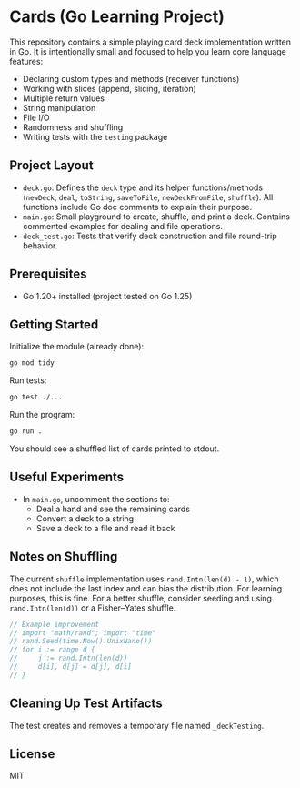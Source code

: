# Cards (Go Learning Project)

This repository contains a simple playing card deck implementation written in Go. It is intentionally small and focused to help you learn core language features:

- Declaring custom types and methods (receiver functions)
- Working with slices (append, slicing, iteration)
- Multiple return values
- String manipulation
- File I/O
- Randomness and shuffling
- Writing tests with the `testing` package

## Project Layout

- `deck.go`: Defines the `deck` type and its helper functions/methods (`newDeck`, `deal`, `toString`, `saveToFile`, `newDeckFromFile`, `shuffle`). All functions include Go doc comments to explain their purpose.
- `main.go`: Small playground to create, shuffle, and print a deck. Contains commented examples for dealing and file operations.
- `deck_test.go`: Tests that verify deck construction and file round-trip behavior.

## Prerequisites

- Go 1.20+ installed (project tested on Go 1.25)

## Getting Started

Initialize the module (already done):

```bash
go mod tidy
```

Run tests:

```bash
go test ./...
```

Run the program:

```bash
go run .
```

You should see a shuffled list of cards printed to stdout.

## Useful Experiments

- In `main.go`, uncomment the sections to:
  - Deal a hand and see the remaining cards
  - Convert a deck to a string
  - Save a deck to a file and read it back

## Notes on Shuffling

The current `shuffle` implementation uses `rand.Intn(len(d) - 1)`, which does not include the last index and can bias the distribution. For learning purposes, this is fine. For a better shuffle, consider seeding and using `rand.Intn(len(d))` or a Fisher–Yates shuffle.

```go
// Example improvement
// import "math/rand"; import "time"
// rand.Seed(time.Now().UnixNano())
// for i := range d {
//     j := rand.Intn(len(d))
//     d[i], d[j] = d[j], d[i]
// }
```

## Cleaning Up Test Artifacts

The test creates and removes a temporary file named `_deckTesting`.

## License

MIT
